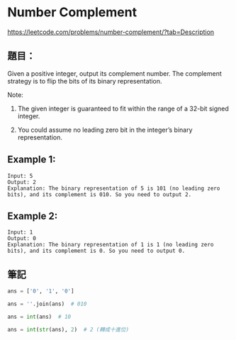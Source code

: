 # Number Complement

https://leetcode.com/problems/number-complement/?tab=Description

## 題目：

Given a positive integer, output its complement number. The complement strategy is to flip the bits of its binary representation.

Note:

1. The given integer is guaranteed to fit within the range of a 32-bit signed integer.

2. You could assume no leading zero bit in the integer’s binary representation.

## Example 1:

```
Input: 5
Output: 2
Explanation: The binary representation of 5 is 101 (no leading zero bits), and its complement is 010. So you need to output 2.
```

## Example 2:

```
Input: 1
Output: 0
Explanation: The binary representation of 1 is 1 (no leading zero bits), and its complement is 0. So you need to output 0.
```

## 筆記

```python
ans = ['0', '1', '0']

ans = ''.join(ans)  # 010

ans = int(ans)  # 10

ans = int(str(ans), 2)  # 2 (轉成十進位)
```